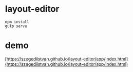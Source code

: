 # layout-editor

```
npm install
gulp serve
```
# demo 

[https://szegediistvan.github.io/layout-editor/app/index.html](https://szegediistvan.github.io/layout-editor/app/index.html)
